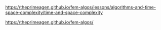 <https://theprimeagen.github.io/fem-algos/lessons/algorithms-and-time-space-complexity/time-and-space-complexity>

<https://theprimeagen.github.io/fem-algos/>
